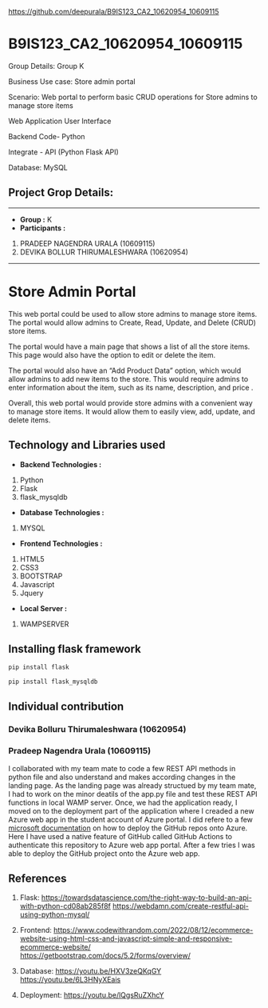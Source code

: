 https://github.com/deepurala/B9IS123_CA2_10620954_10609115

# B9IS123_CA2_10620954_10609115

Group Details: Group K

Business Use case: Store admin portal

Scenario: Web portal to perform basic CRUD operations for Store admins to manage store items

Web Application User Interface

Backend Code- Python

Integrate - API (Python Flask API)

Database: MySQL

## Project Grop Details:
------------------------------
* **Group :** K
*  **Participants :** 

1. PRADEEP NAGENDRA URALA (10609115)
2. DEVIKA BOLLUR THIRUMALESHWARA (10620954)


-------------------
# Store Admin Portal

This web portal could be used to allow store admins to manage store items. The portal would allow admins to Create, Read, Update, and Delete (CRUD) store items. 

The portal would have a main page that shows a list of all the store items. This page would also have the option to edit or delete the item. 

The portal would also have an “Add Product Data” option, which would allow admins to add new items to the store. This  would require admins to enter information about the item, such as its name, description, and price . 

Overall, this web portal would provide store admins with a convenient way to manage store items. It would allow them to easily view, add, update, and delete items.

## Technology and Libraries used
* **Backend Technologies :**
1. Python
2. Flask
3. flask_mysqldb

* **Database Technologies :**
1. MYSQL

* **Frontend Technologies :**
1. HTML5
2. CSS3
3. BOOTSTRAP
4. Javascript
5. Jquery

* **Local Server :**
1. WAMPSERVER



## Installing flask framework
```bash
pip install flask
```

```bash
pip install flask_mysqldb
```

## Individual contribution

### Devika Bolluru Thirumaleshwara (10620954)


### Pradeep Nagendra Urala (10609115)
I collaborated with my team mate to code a few REST API methods in python file and also understand and makes according changes in the landing page. As the landing page was already structued by my team mate, I had to work on the minor deatils of the app.py file and test these REST API functions in local WAMP server. 
Once, we had the application ready, I moved on to the deployment part of the application where I creaded a new Azure web app in the student account of Azure portal. I did refere to a few [microsoft documentation](https://learn.microsoft.com/en-us/azure/app-service/quickstart-python?tabs=flask%2Cwindows%2Cazure-cli%2Cvscode-deploy%2Cdeploy-instructions-azportal%2Cterminal-bash%2Cdeploy-instructions-zip-azcli) on how to deploy the GitHub repos onto Azure. Here I have used a native feature of GitHub called GitHub Actions to authenticate this repository to Azure web app portal. After a few tries I was able to deploy the GitHub project onto the Azure web app.

## References
1. Flask: 
https://towardsdatascience.com/the-right-way-to-build-an-api-with-python-cd08ab285f8f
https://webdamn.com/create-restful-api-using-python-mysql/

2. Frontend: 
https://www.codewithrandom.com/2022/08/12/ecommerce-website-using-html-css-and-javascript-simple-and-responsive-ecommerce-website/
https://getbootstrap.com/docs/5.2/forms/overview/

3. Database:
https://youtu.be/HXV3zeQKqGY
https://youtu.be/6L3HNyXEais

4. Deployment:
https://youtu.be/lQgsRuZXhcY
